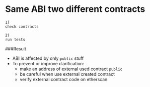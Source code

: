 # Same ABI two different contracts

```
1)
check contracts

2)
run tests
```

###Result
- ABI is affected by only `public` stuff
- To prevent or improve clarification:
  - make an address of external used contract `public`
  - be careful when use external created contract
  - verify external contract code on etherscan

